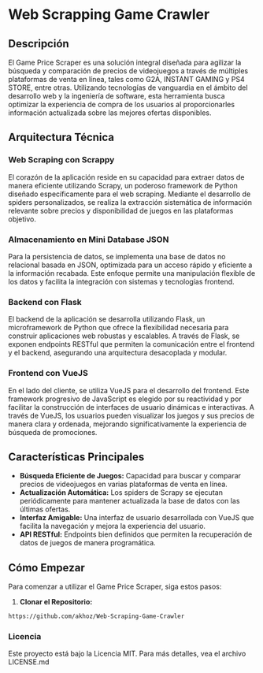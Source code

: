 # Web Scrapping Game Crawler

## Descripción

El Game Price Scraper es una solución integral diseñada para agilizar la búsqueda y comparación de precios de videojuegos a través de múltiples plataformas de venta en línea, tales como G2A, INSTANT GAMING y PS4 STORE, entre otras. Utilizando tecnologías de vanguardia en el ámbito del desarrollo web y la ingeniería de software, esta herramienta busca optimizar la experiencia de compra de los usuarios al proporcionarles información actualizada sobre las mejores ofertas disponibles.

## Arquitectura Técnica

### Web Scraping con Scrappy

El corazón de la aplicación reside en su capacidad para extraer datos de manera eficiente utilizando Scrapy, un poderoso framework de Python diseñado específicamente para el web scraping. Mediante el desarrollo de spiders personalizados, se realiza la extracción sistemática de información relevante sobre precios y disponibilidad de juegos en las plataformas objetivo.

### Almacenamiento en Mini Database JSON

Para la persistencia de datos, se implementa una base de datos no relacional basada en JSON, optimizada para un acceso rápido y eficiente a la información recabada. Este enfoque permite una manipulación flexible de los datos y facilita la integración con sistemas y tecnologías frontend.

### Backend con Flask

El backend de la aplicación se desarrolla utilizando Flask, un microframework de Python que ofrece la flexibilidad necesaria para construir aplicaciones web robustas y escalables. A través de Flask, se exponen endpoints RESTful que permiten la comunicación entre el frontend y el backend, asegurando una arquitectura desacoplada y modular.

### Frontend con VueJS

En el lado del cliente, se utiliza VueJS para el desarrollo del frontend. Este framework progresivo de JavaScript es elegido por su reactividad y por facilitar la construcción de interfaces de usuario dinámicas e interactivas. A través de VueJS, los usuarios pueden visualizar los juegos y sus precios de manera clara y ordenada, mejorando significativamente la experiencia de búsqueda de promociones.

## Características Principales

- **Búsqueda Eficiente de Juegos:** Capacidad para buscar y comparar precios de videojuegos en varias plataformas de venta en línea.
- **Actualización Automática:** Los spiders de Scrapy se ejecutan periódicamente para mantener actualizada la base de datos con las últimas ofertas.
- **Interfaz Amigable:** Una interfaz de usuario desarrollada con VueJS que facilita la navegación y mejora la experiencia del usuario.
- **API RESTful:** Endpoints bien definidos que permiten la recuperación de datos de juegos de manera programática.

## Cómo Empezar

Para comenzar a utilizar el Game Price Scraper, siga estos pasos:

1. **Clonar el Repositorio:**

```bash
https://github.com/akhoz/Web-Scraping-Game-Crawler
```

### Licencia
Este proyecto está bajo la Licencia MIT. Para más detalles, vea el archivo LICENSE.md
